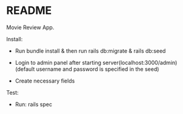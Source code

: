# README

Movie Review App.

Install:

* Run bundle install & then run rails db:migrate & rails db:seed

* Login to admin panel after starting server(localhost:3000/admin) (default username and password is specified in the seed)

* Create necessary fields

Test:

* Run: rails spec
